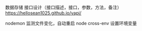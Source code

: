 数据存储
接口设计（接口描述，接口，参数，方法，备注）
    https://hellosean1025.github.io/yapi/



nodemon  监测文件变化，自动重启 node
cross-env 设置环境变量 